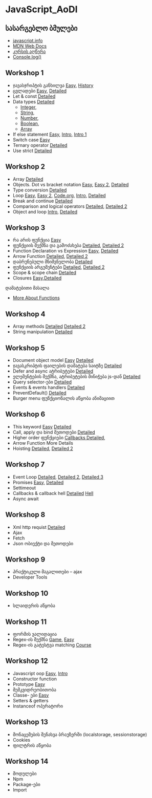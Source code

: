 # JavaScript_AoDI

## სასარგებლო ბმულები 
- [javascript.info](https://javascript.info/)
- [MDN Web Docs](https://developer.mozilla.org/en-US/docs/Web/JavaScript)
- [კურსის აღწერა](https://digitaledu.ge/javascript-kursi/)
- [Console.log()](https://youtu.be/L8CDt1J3DAw?si=yQeuQxu0MxTlXohG)

## Workshop 1
- ჯავასჯრიპტის განხილვა [Easy](https://youtu.be/lkIFF4maKMU?si=7v5hMI_x0tJxPmR0), [History](https://youtu.be/qKJP93dWn40?si=0v-vXXtIs3EeSsPF)
- ცვლადები [Easy](https://youtu.be/xjZDZ1TJe4o?si=UF5eVt7B1X-iZa0V), [Detailed](https://youtu.be/JRgzToDpJkc?si=Qt6u7gQHvNv58BbO)
- Let & const [Detailed](https://youtu.be/9WIJQDvt4Us?si=mf6MR24RW82b1YcA)
- Data types [Detailed](https://youtu.be/808eYu9B9Yw?si=b0_QDF-vsQP4PRoE)
  - [Integer](https://youtu.be/emsQNeIe5ew?si=ij_YfqpKx3y6Kf0d),
  - [String](https://youtu.be/h2Qf9vIfJnY?si=PTOoxZqTvh2Dguhr),
  - [Number](https://youtu.be/emsQNeIe5ew?si=X7gzWdhJEDTyh1B4),
  - [Boolean](https://youtu.be/PkRnbBXcdTw?si=T2opUcqre8MrxxYz),
  - [Array](https://youtu.be/Ri9ljAqm-is?si=Osb6IEPooG06yxWW)
- If else statement [Easy](https://youtu.be/V4eH7B9OcHk?si=9PUrdCOaSSm3s2pT&t=60), [Intro](https://youtu.be/HQ3dCWjfRZ4?si=4pa0AniFWSkf6FWl), [Intro 1](https://youtu.be/m2Ux2PnJe6E?si=14DVaZg5aRY07PiK)
- Switch case [Easy](https://youtu.be/frSpkF-sPYk?si=VTu1cNtxZvH7NflA)
- Ternary operator [Detailed](https://youtu.be/s4sB1hm73tw?si=yLWnzbgjWh4kY31R)
- Use strict [Detailed](https://youtu.be/uqUYNqZx0qY?si=n_28jfwQJ_BWtkFU)

## Workshop 2
- Array [Detailed](https://youtu.be/mV5LnnBmcIQ?si=XyG3ljLWOG7g3u6P)
- Objects. Dot vs bracket notation [Easy](https://youtu.be/napDjGFjHR0?si=zumZzM3p7kdPmpeZ), [Easy 2](https://youtu.be/BRSg22VacUA?si=9853bWH55GsAjMwS), [Detailed](https://youtu.be/AzVvBO65SMc?si=RhVhgsGYwfRjQunj)
- Type conversion [Detailed](https://youtu.be/I68O9oazLbo?si=kvU6-XKDwh7f_IRw)
- Loop
  [Easy](https://youtu.be/r3Ti5Xp9W8A?si=aS7nWRNfPDYlClpV),
  [Easy 2](https://youtu.be/eSYeHlwDCNA?si=HSrfr41MpAJTxl60&t=85),
  [Code.org](https://youtu.be/mgooqyWMTxk?si=uw--Z_yMa39UaaAv),
  [Intro](https://youtu.be/v-K-4KuA8mQ?si=BzLe1Z9i5gqz5OlD),
  [Detailed](https://youtu.be/x7Xzvm0iLCI?si=XSbvZGctLPYPDHn6)
- Break and continue [Detailed](https://youtu.be/QSuTH0C_3_Y?si=A-w-TmvUNvlOxdtV)
- Comparison and logical operators [Detailed](https://youtu.be/r7v6EIiHfVA?si=gz6o8UvTCG_11HZW),
[Detailed 2](https://youtu.be/ovWYhDVQiR8?si=fsXGqqea7zxDiaQz)
- Object and loop 
[Intro](https://youtu.be/c5a4sNshBA4?si=Cg-Ii0kSTeWe3BPb),
[Detailed](https://youtu.be/tVq4L8tnWuA?si=-KqvznW8sm6vF5Bu)

## Workshop 3
- რა არის ფუნქცია [Easy](https://youtu.be/3JIZ40yuZL0?si=B5vcy33TeIM6gvwY)
- ფუნქციის შექმნა და გამოძახება [Detailed](https://youtu.be/bBDcmLgyyJ8?si=72cHE7275LwCd-M8), [Detailed 2](https://youtu.be/xUI5Tsl2JpY?si=-B2riem8ee-WVUM4)
- Function Declaration vs Expression [Easy](https://youtu.be/WVyCrI1cHi8?si=qaH7CUgY4lrj3mxw), [Detailed](https://youtu.be/qz7Nq1tV7Io?si=ANFujDNkvWmnwGKG) 
- Arrow Function [Detailed](https://youtu.be/22fyYvxz-do?si=Y-tn51STJYYju-sk), [Detailed 2](https://youtu.be/SVS1_sQua08?si=-SXgUCYU1m3GC9mk)
- დაბრუნებული მნიშვნელობა [Detailed](https://youtu.be/FioqUnOGlq8?si=dprjLAeKk7111mwq)
- ფუნქციის არგუმენტები [Detailed](https://youtu.be/k1-tpFDyUwo?si=4VCMWeO-qRJ0k-1W), [Detailed 2](https://youtu.be/5o4P8lESTF0?si=ov0CYYiRvJkbO3Eb)
- Scope & scope chain [Detailed](https://youtu.be/bD-62OMzni0?si=WnZIWB5y_nfOySF2)
- Closures [Easy](https://youtu.be/vKJpN5FAeF4?si=dpFZqpOuqtFKD2VK),[Detailed](https://youtu.be/71AtaJpJHw0?si=-DuHT8GXk75AXHMc)

დამატებითი მასალა
- [More About Functions](https://youtu.be/UPeFK1uFJCE?si=0WOyeqQGuOTVstRW)
## Workshop 4
- Array methods 
[Detailed](https://youtu.be/OMoxLUxW7Wc?si=uQThTQ9_Z2KgatFI)
[Detailed 2](https://youtu.be/cDCzz8vJf3Y?si=7V2PZ-wiZCtD3FcR)
- String manipulation [Detailed](https://youtu.be/9Q8BAZffbz8?si=vuIW49pGRywNObu8)
  
## Workshop 5
- Document object model [Easy](https://www.youtube.com/watch?v=NO5kUNxGIu0) [Detailed](https://youtu.be/5fb2aPlgoys?si=gp3PaZaAbaVz-ECj)
- ჯავასკრიპტის ფაილების დამატება საიტზე [Detailed](https://youtu.be/JsBcohorja8?si=j1ZOf6vfVrEEtZLJ)
- Defer and async ატრიბუტები [Detailed](https://youtu.be/7dwyMSyd_00?si=c7hkCW-BU3cuHkeL)
- ელემენტების შექმნა, ატრიბუტების მინიჭება js-დან [Detailed](https://youtu.be/XVNLsTJHwqE?si=wXeA55fyqQs0YwuS)
- Query selector-ები [Detailed](https://youtu.be/3oOKAJTD2F8?si=MHZnUkSax0smZnz1)
- Events & events handlers [Detailed](https://youtu.be/XF1_MlZ5l6M?si=1mK1t9WLAeCKvnVf)
- PreventDefault() [Detailed](https://youtu.be/3SNyh57XSIA?si=l3r-fDyDk6x5CRv1)
- Burger menu ფუნქციონალის აწყობა ანიმაციით

## Workshop 6
- This keyword [Easy](https://youtu.be/YOlr79NaAtQ?si=z3TkJtqOaK80BfJ6) [Detailed](https://youtu.be/NV9sHLX-jZU?si=Pbr6ucx_svPUxgQX)
- Call, apply და bind მეთოდები [Detailed](https://youtu.be/c0mLRpw-9rI?si=yloE4Yjn0wD02KQg)
- Higher order ფუნქციები [Callbacks Detailed](https://youtu.be/pTbSfCT42_M?si=p6HMJS7IdPHX88zb), 
- Arrow Function More Details
- Hoisting [Detailed](https://youtu.be/j-9_15QBW2s?si=JVbuH_BCeI4mm9bK), [Detailed 2](https://youtu.be/j-9_15QBW2s?si=JVbuH_BCeI4mm9bK)

## Workshop 7
- Event Loop 
[Detailed](https://youtu.be/8aGhZQkoFbQ?si=Pyc7C0IaaLNmsZge),
[Detailed 2](https://youtu.be/cCOL7MC4Pl0?si=AETYMby8MSYXFi2b),
[Detailed 3](https://youtu.be/zDlg64fsQow?si=BTK3N_EZUKFMzF7a)
- Promises [Easy](https://youtu.be/RvYYCGs45L4?si=ZGz_qKaBGrAhGecS), [Detailed](https://youtu.be/Xs1EMmBLpn4?si=cQ91f90nUd1e8wE2)
- Settimeout
- Callbacks & callback hell [Detailed](https://youtu.be/_FJvnsIu1co?si=uYCfaM3EFBIV1Zy5) [Hell](https://youtu.be/NOlOw03qBfw?si=2FkuzAEBw52UyHou)
- Async await

## Workshop 8
- Xml http requist [Detailed](https://youtu.be/f7X1dtilHp0?si=tbiPGPJ9UV7j_uQ0)
- Ajax
- Fetch
- Json ობიექტი და მეთოდები
  
## Workshop 9
- პრაქტიკული მაგალითები – ajax
- Developer Tools

## Workshop 10
- სლაიდერის აწყობა
  
## Workshop 11
- ფორმის ვალიდაცია
- Regex-ის შექმნა [Game](https://regexlearn.com/learn/regex101), [Easy](https://youtu.be/rhzKDrUiJVk?si=CQ198XB5o9e-A1pN)
- Regex-ის გატესტვა matching [Course](https://www.youtube.com/watch?v=uaepGvA-iK4&list=PL4cUxeGkcC9g6m_6Sld9Q4jzqdqHd2HiD)

## Workshop 12
- Javascript oop [Easy](https://youtu.be/X3cFiJnxUBY?si=RBd1ZkqAdOCXbJlk), [Intro](https://youtu.be/Wok4Xw_5cyY?si=JgcLQ3tH-ZZDm3Bj)
- Constructor function
- Prototype [Easy](https://youtu.be/tE2e9SXLyQs?si=_Ab0e_23DFo_tA0m)
- მემკვიდრეობითობა
- Classe- ები [Easy](https://youtu.be/IHyxevOMosw?si=6pRBk4FeVkF1ezJb)
- Setters & getters
- Instanceof ოპერატორი

## Workshop 13
- მონაცემების შენახვა ბრაუზერში (localstorage, sessionstorage)
- Cookies
- ფილტრის აწყობა
  
## Workshop 14
- მოდულები
- Npm
- Package-ები
- Import
